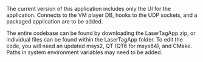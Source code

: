 The current version of this application includes only the UI for the application. Connects to the VM player DB, hooks to the UDP sockets, and a packaged application are to be added.

The entire codebase can be found by downloading the LaserTagApp.zip, or individual files can be found within the LaserTagApp folder.
To edit the code, you will need an updated msys2, QT (QT6 for msys64), and CMake. Paths in system environment variables may need to be added.
